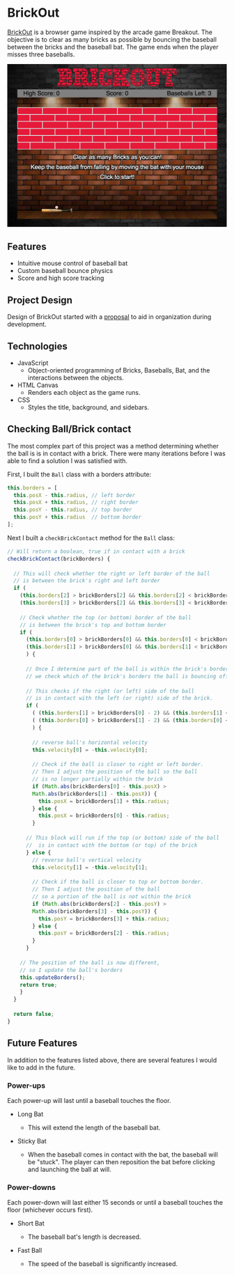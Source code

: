 # BrickOut

[BrickOut][brickout] is a browser game inspired by the arcade game Breakout. The objective is to clear as many bricks as possible by bouncing the baseball between the bricks and the baseball bat. The game ends when the player misses three baseballs.

[![BrickOut][game]][brickout]

## Features

  - Intuitive mouse control of baseball bat
  - Custom baseball bounce physics
  - Score and high score tracking


## Project Design
Design of BrickOut started with a [proposal][proposal] to aid in organization during development.

## Technologies

* JavaScript
  - Object-oriented programming of Bricks, Baseballs, Bat, and the interactions between the objects.
* HTML Canvas
  - Renders each object as the game runs.
* CSS
  - Styles the title, background, and sidebars.

## Checking Ball/Brick contact
  The most complex part of this project was a method determining whether the ball is is in contact with a brick. There were many iterations before I was able to find a solution I was satisfied with.

  First, I built the `Ball` class with a borders attribute:
  ```javaScript
  this.borders = [
    this.posX - this.radius, // left border
    this.posX + this.radius, // right border
    this.posY - this.radius, // top border
    this.posY + this.radius  // bottom border
  ];
  ```

  Next I built a `checkBrickContact` method for the `Ball` class:
  ```javascript
  // Will return a boolean, true if in contact with a brick
  checkBrickContact(brickBorders) {

    // This will check whether the right or left border of the ball
    // is between the brick's right and left border
    if (
      (this.borders[2] > brickBorders[2] && this.borders[2] < brickBorders[3]) ||
      (this.borders[3] > brickBorders[2] && this.borders[3] < brickBorders[3]) ) {

      // Check whether the top (or bottom) border of the ball
      // is between the brick's top and bottom border
      if (
        (this.borders[0] > brickBorders[0] && this.borders[0] < brickBorders[1]) ||
        (this.borders[1] > brickBorders[0] && this.borders[1] < brickBorders[1])
        ) {

        // Once I determine part of the ball is within the brick's borders,
        // we check which of the brick's borders the ball is bouncing off of

        // This checks if the right (or left) side of the ball
        // is in contact with the left (or right) side of the brick.
        if (
          ( (this.borders[1] > brickBorders[0] - 2) && (this.borders[1] < brickBorders[0] + 2) ) ||
          ( (this.borders[0] > brickBorders[1] - 2) && (this.borders[0] < brickBorders[1] + 2) )
          ) {

          // reverse ball's horizontal velocity
          this.velocity[0] = -this.velocity[0];

          // Check if the ball is closer to right or left border.
          // Then I adjust the position of the ball so the ball
          // is no longer partially within the brick
          if (Math.abs(brickBorders[0] - this.posX) >
          Math.abs(brickBorders[1] - this.posX)) {
            this.posX = brickBorders[1] + this.radius;
          } else {
            this.posX = brickBorders[0] - this.radius;
          }

        // This block will run if the top (or bottom) side of the ball
        //  is in contact with the bottom (or top) of the brick
        } else {
          // reverse ball's vertical velocity
          this.velocity[1] = -this.velocity[1];

          // Check if the ball is closer to top or bottom border.
          // Then I adjust the position of the ball
          // so a portion of the ball is not within the brick
          if (Math.abs(brickBorders[2] - this.posY) >
          Math.abs(brickBorders[3] - this.posY)) {
            this.posY = brickBorders[3] + this.radius;
          } else {
            this.posY = brickBorders[2] - this.radius;
          }
        }

      // The position of the ball is now different,
      // so I update the ball's borders
      this.updateBorders();
      return true;
      }
    }

    return false;
  }
  ```

## Future Features

In addition to the features listed above, there are several features I would like to add in the future.

### Power-ups

Each power-up will last until a baseball touches the floor.

  - Long Bat
    * This will extend the length of the baseball bat.

  - Sticky Bat
    * When the baseball comes in contact with the bat, the baseball will be "stuck". The player can then reposition the bat before clicking and launching the ball at will.

### Power-downs

Each power-down will last either 15 seconds or until a baseball touches the floor (whichever occurs first).

  - Short Bat
    * The baseball bat's length is decreased.

  - Fast Ball
    * The speed of the baseball is significantly increased.


[brickout]: https://dpcheng.github.io/BrickOut/
[game]: ./docs/game.png "BrickOut game screen"
[proposal]: ./docs/proposal.md

